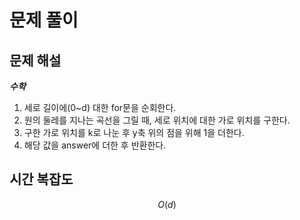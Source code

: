   # 문제 풀이

## 문제 해설

***수학***

1. 세로 길이에(0~d) 대한 for문을 순회한다.
2. 원의 둘레를 지나는 곡선을 그릴 때, 세로 위치에 대한 가로 위치를 구한다.
3. 구한 가로 위치를 k로 나눈 후 y축 위의 점을 위해 1을 더한다.
4. 해당 값을 answer에 더한 후 반환한다.


## 시간 복잡도

$$O(d)$$


